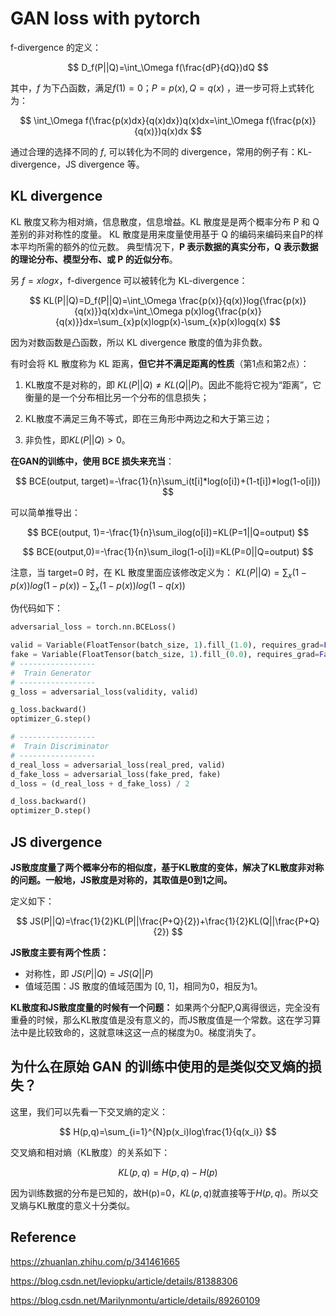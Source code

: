 # GAN loss with pytorch

f-divergence 的定义：

$$
D_f(P||Q)=\int_\Omega f(\frac{dP}{dQ})dQ
$$

其中，$f$ 为下凸函数，满足$f(1)=0$；$P=p(x), Q=q(x)$ ，进一步可将上式转化为：

$$
\int_\Omega f(\frac{p(x)dx}{q(x)dx})q(x)dx=\int_\Omega f(\frac{p(x)}{q(x)})q(x)dx
$$

通过合理的选择不同的 $f$, 可以转化为不同的 divergence，常用的例子有：KL- divergence，JS divergence 等。

## KL divergence

KL 散度又称为相对熵，信息散度，信息增益。KL 散度是是两个概率分布 P 和 Q 差别的非对称性的度量。 KL 散度是用来度量使用基于 Q 的编码来编码来自P的样本平均所需的额外的位元数。 典型情况下，**P 表示数据的真实分布，Q 表示数据的理论分布、模型分布、或 P 的近似分布**。

另 $f=xlogx$，f-divergence 可以被转化为 KL-divergence：

$$
KL(P||Q)=D_f(P||Q)=\int_\Omega \frac{p(x)}{q(x)}log{\frac{p(x)}{q(x)}}q(x)dx=\int_\Omega p(x)log{\frac{p(x)}{q(x)}}dx=\sum_{x}p(x)logp(x)-\sum_{x}p(x)logq(x)
$$

因为对数函数是凸函数，所以 KL divergence 散度的值为非负数。

有时会将 KL 散度称为 KL 距离，**但它并不满足距离的性质**（第1点和第2点）：

1. KL散度不是对称的，即 $KL(P||Q)\neq KL(Q||P)$。因此不能将它视为“距离”，它衡量的是一个分布相比另一个分布的信息损失；

2. KL散度不满足三角不等式，即在三角形中两边之和大于第三边；

3. 非负性，即$KL(P||Q)>0$。

**在GAN的训练中，使用 BCE 损失来充当**：

$$
BCE(output, target)=-\frac{1}{n}\sum_i(t[i]*log(o[i])+(1-t[i])*log(1-o[i]))
$$

可以简单推导出：

$$
BCE(output, 1)=-\frac{1}{n}\sum_ilog(o[i])=KL(P=1||Q=output)
$$

$$
BCE(output,0)=-\frac{1}{n}\sum_ilog(1-o[i])=KL(P=0||Q=output)
$$

注意，当 target=0 时，在 KL 散度里面应该修改定义为：
$KL(P||Q)=\sum_{x}(1-p(x))log(1-p(x))-\sum_{x}(1-p(x))log(1-q(x))$

伪代码如下：

```python
adversarial_loss = torch.nn.BCELoss()

valid = Variable(FloatTensor(batch_size, 1).fill_(1.0), requires_grad=False)
fake = Variable(FloatTensor(batch_size, 1).fill_(0.0), requires_grad=False)
# -----------------
#  Train Generator
# -----------------
g_loss = adversarial_loss(validity, valid)

g_loss.backward()
optimizer_G.step()

# -----------------
#  Train Discriminator
# -----------------
d_real_loss = adversarial_loss(real_pred, valid)
d_fake_loss = adversarial_loss(fake_pred, fake)
d_loss = (d_real_loss + d_fake_loss) / 2

d_loss.backward()
optimizer_D.step()
```



## JS divergence

**JS散度度量了两个概率分布的相似度，基于KL散度的变体，解决了KL散度非对称的问题。一般地，JS散度是对称的，其取值是0到1之间。**

定义如下：

$$
JS(P||Q)=\frac{1}{2}KL(P||\frac{P+Q}{2})+\frac{1}{2}KL(Q||\frac{P+Q}{2})
$$

**JS散度主要有两个性质：**

- 对称性，即 $JS(P||Q)=JS(Q||P)$
- 值域范围：JS 散度的值域范围为 [0, 1]，相同为0，相反为1。

**KL散度和JS散度度量的时候有一个问题：**
如果两个分配P,Q离得很远，完全没有重叠的时候，那么KL散度值是没有意义的，而JS散度值是一个常数。这在学习算法中是比较致命的，这就意味这这一点的梯度为0。梯度消失了。



## 为什么在原始 GAN 的训练中使用的是类似交叉熵的损失？

这里，我们可以先看一下交叉熵的定义：

$$
H(p,q)=\sum_{i=1}^{N}p(x_i)log\frac{1}{q(x_i)}
$$

交叉熵和相对熵（KL散度）的关系如下：

$$
KL(p,q)=H(p,q)-H(p)
$$

因为训练数据的分布是已知的，故H(p)=0，$KL(p,q)$就直接等于$H(p,q)$。所以交叉熵与KL散度的意义十分类似。



## Reference

https://zhuanlan.zhihu.com/p/341461665

https://blog.csdn.net/leviopku/article/details/81388306

https://blog.csdn.net/Marilynmontu/article/details/89260109
